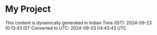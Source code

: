 # My Project

This content is dynamically generated in Indian Time (IST): 2024-09-23 10:13:43 IST
Converted to UTC: 2024-09-23 04:43:43 UTC
